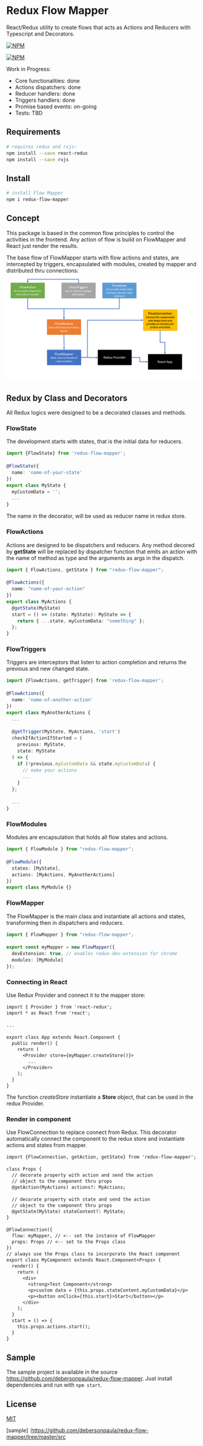 # Redux Flow Mapper

React/Redux utility to create flows that acts as Actions and Reducers with Typescript and Decorators.

[![NPM](https://nodei.co/npm/redux-flow-mapper.png?downloads=true&downloadRank=true&stars=true)](https://www.npmjs.com/package/redux-flow-mapper)

[![NPM](https://nodei.co/npm-dl/redux-flow-mapper.png)](https://nodei.co/npm/redux-flow-mapper/)

Work in Progress:

- Core functionalities: done
- Actions dispatchers: done
- Reducer handlers: done
- Triggers handlers: done
- Promise based events: on-going
- Tests: TBD

## Requirements

```bash
# requires redux and rxjs:
npm install --save react-redux
npm install --save rxjs
```

## Install

```bash
# install Flow Mapper
npm i redux-flow-mapper
```

## Concept

This package is based in the common flow principles to control the activities in the frontend.
Any action of flow is build on FlowMapper and React just render the results.

The base flow of FlowMapper starts with flow actions and states, are intercepted by triggers, encapsulated with modules, created by mapper and distributed thru connections:
![Flow Chart Concept][img-flowchart]

## Redux by Class and Decorators

All Redux logics were designed to be a decorated classes and methods.

### FlowState
The development starts with states, that is the initial data for reducers.
```ts
import {FlowState} from 'redux-flow-mapper';

@FlowState({
  name: 'name-of-your-state'
})
export class MyState {
  myCustomData = '';
  ...
}
```
The name in the decorator, will be used as reducer name in redux store.

### FlowActions
Actions are designed to be dispatchers and reducers.
Any method decored by **getState** will be replaced by dispatcher function that emits an action with the name of method as type and the arguments as args in the dispatch.
```ts
import { FlowActions, getState } from "redux-flow-mapper";

@FlowActions({
  name: "name-of-your-action"
})
export class MyActions {
  @getState(MyState)
  start = () => (state: MyState): MyState => {
    return { ...state, myCustomData: "something" };
  };
}
```

### FlowTriggers
Triggers are interceptors that listen to action completion and returns the previous and new changed state.
```ts
import {FlowActions, getTrigger} from 'redux-flow-mapper';

@FlowActions({
  name: 'name-of-another-action'
})
export class MyAnotherActions {
  ...

  @getTrigger(MyState, MyActions, 'start')
  checkIfActionIfStarted = (
    previous: MyState,
    state: MyState
  ) => {
    if (!previous.myCustomData && state.myCustomData) {
      // make your actions
      ...
    }
  };

  ...
}
```

### FlowModules
Modules are encapsulation that holds all flow states and actions.
```ts
import { FlowModule } from "redux-flow-mapper";

@FlowModule({
  states: [MyState],
  actions: [MyActions, MyAnotherActions]
})
export class MyModule {}
```

### FlowMapper
The FlowMapper is the main class and instantiate all actions and states, transforming then in dispatchers and reducers.
```ts
import { FlowMapper } from "redux-flow-mapper";

export const myMapper = new FlowMapper({
  devExtension: true, // enables redux-dev-extension for chrome
  modules: [MyModule]
});
```

### Connecting in React

Use Redux Provider and connect it to the mapper store:
```tsx
import { Provider } from 'react-redux';
import * as React from 'react';

...

export class App extends React.Component {
  public render() {
    return (
      <Provider store={myMapper.createStore()}>
        ...
      </Provider>
    );
  }
}
```
The function _createStore_ instantiate a **Store** object, that can be used in the redux Provider.

### Render in component
Use FlowConnection to replace connect from Redux. This decorator automatically connect the component to the redux store and instantiate actions and states from mapper.
```tsx
import {FlowConnection, getAction, getState} from 'redux-flow-mapper';

class Props {
  // decorate property with action and send the action
  // object to the component thru props
  @getAction(MyActions) actions?: MyActions;

  // decorate property with state and send the action
  // object to the component thru props
  @getState(MyState) stateContent?: MyState;
}

@FlowConnection({
  flow: myMapper, // <-- set the instance of FlowMapper
  props: Props // <-- set to the Props class
})
// always use the Props class to incorporate the React component
export class MyComponent extends React.Component<Props> {
  render() {
    return (
      <div>
        <strong>Test Component</strong>
        <p>custom data = {this.props.stateContent.myCustomData}</p>
        <p><button onClick={this.start}>Start</button></p>
      </div>
    );
  }
  start = () => {
    this.props.actions.start();
  }
}
```

## Sample
The sample project is available in the source https://github.com/debersonpaula/redux-flow-mapper. Just install dependencies and run with ```npm start```.

## License

[MIT](LICENSE)

[img-flowchart]: https://github.com/debersonpaula/redux-flow-mapper/raw/master/docs/flowchart.png
[sample]
:https://github.com/debersonpaula/redux-flow-mapper/tree/master/src
